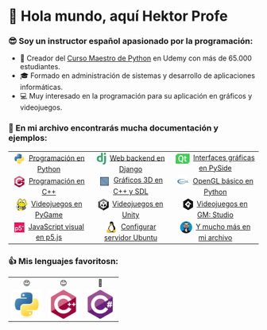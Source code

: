 <h1 align="left">👋 Hola mundo, aquí Hektor Profe</h1>

<h3 align="left"> 😎 Soy un instructor español apasionado por la programación:</h3>

- 🌱 Creador del <a href="https://www.hektorprofe.net/cupon/python" target="_blank">Curso Maestro de Python</a> en Udemy con más de 65.000 estudiantes.
- 🎓 Formado en administración de sistemas y desarrollo de aplicaciones informáticas.
- 💻 Muy interesado en la programación para su aplicación en gráficos y videojuegos.

<h3 align="left">📝 En mi archivo encontrarás mucha documentación y ejemplos:</h3>
<table>
    <tr>
        <td align="center"><img src="icons/python.svg" height="24" align="center"/> &nbsp;<a href="https://docs.hektorprofe.net/python/">Programación en Python</a></td>
        <td align="center"><img src="icons/django.png" height="24" align="center"/> &nbsp;<a href="https://docs.hektorprofe.net/django/">Web backend en Django</a></td>
        <td align="center"><img src="icons/qt.svg" height="20" align="center"/> &nbsp;<a href="https://docs.hektorprofe.net/qt-pyside/">Interfaces gráficas en PySide</a></td>
    </tr>
    <tr>
        <td align="center"><img src="icons/cpp.svg" height="24" align="center"/> &nbsp;<a href="https://docs.hektorprofe.net/cpp/">Programación en C++</a></td>
        <td align="center"><img src="icons/3d.gif" height="23" width="23" align="top"/> &nbsp;<a href="https://docs.hektorprofe.net/graficos-3d/">Gráficos 3D en C++ y SDL</a></td>
        <td align="center"><img src="icons/opengl.svg" height="24" align="center"/> &nbsp;<a href="https://docs.hektorprofe.net/opengl/">OpenGL básico en Python</a></td>
    </tr>
    <tr>
        <td align="center"><img src="icons/pygame.png" height="24" align="center"/> &nbsp;<a href="https://docs.hektorprofe.net/pygame/">Videojuegos en PyGame</a></td>
        <td align="center"><img src="icons/unity.png" height="24" align="center"/> &nbsp;<a href="https://docs.hektorprofe.net/escueladevideojuegos/academia-unity/">Videojuegos en Unity</a></td>
        <td align="center"><img src="icons/gm.png" height="24" align="center"/> &nbsp;<a href="https://docs.hektorprofe.net/escueladevideojuegos/academia-gamemaker/">Videojuegos en GM: Studio</a></td>
    </tr>
    <tr>
        <!--<td><img src="icons/python.svg" width="24" height="24" align="top"/> <a href="https://docs.hektorprofe.net/academia/">Recopilación de Shaders</a></td>-->
        <td align="center"><img src="icons/p5.png" height="22" align="center"/> &nbsp;<a href="https://docs.hektorprofe.net/academia/javascript/biblioteca-p5js/">JavaScript visual en p5.js</a></td>
        <td align="center"><img src="icons/linux.svg" height="24" align="center"/> &nbsp;<a href="https://docs.hektorprofe.net/academia/gnu-linux/ubuntu-server-web/">Configurar servidor Ubuntu</a></td>
        <td align="center"><img src="icons/hektor.png" height="24" align="center"/> &nbsp;<a href="https://docs.hektorprofe.net/academia/">Y mucho más en mi archivo</a></td>
    </tr>
</table>

<h3 align="left">👍 Mis lenguajes favoritosn:</h3>
<table>
    <tr>
        <td align="center">😍</td>
        <td align="center">😊</td>
        <td align="center">🙂</td>
        <!--<td align="center">😐</td>
        <td align="center">🤒</td>
        <td align="center">🤢</td>
        <td align="center">🤮</td>-->
    </tr>
    <tr>
        <td align="center"><img src="icons/python.svg" alt="python" width="60" height="60" align="middle" /></td>
        <td align="center"><img src="icons/cpp.svg" alt="cplusplus" width="60" height="60" align="middle" /></td>
        <td align="center"><img src="icons/csharp.svg" alt="csharp" width="60" height="60" align="middle" /></td>
        <!--<td align="center"><img src="icons/c.svg" alt="c" width="60" height="60" align="middle" /></td>
        <td align="center"><img src="icons/js.svg" alt="javascript" width="50" height="50" align="middle" /></td>
        <td align="center"><img src="icons/java.svg" alt="java" width="52" height="52" align="middle" /></td>
        <td align="center"><img src="icons/php.svg" alt="php" width="55" height="55" align="middle" /></td>-->
    </tr>
</table>
